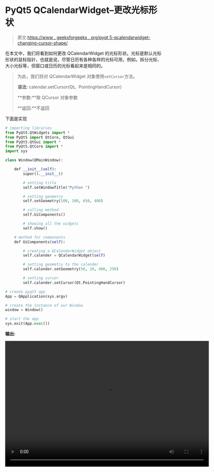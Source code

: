 # PyQt5 QCalendarWidget–更改光标形状

> 原文:[https://www . geeksforgeeks . org/pyqt 5-qcalendarwidget-changing-cursor-shape/](https://www.geeksforgeeks.org/pyqt5-qcalendarwidget-changing-cursor-shape/)

在本文中，我们将看到如何更改 QCalendarWidget 的光标形状。光标是默认光标形状的鼠标指针，也就是说，尽管日历有各种各样的光标可用，例如，拆分光标、大小光标等，但窗口或日历的光标看起来是相同的。

> 为此，我们将对 QCalendarWidget 对象使用`setCursor`方法。
> 
> **语法:** calendar.setCursor(Qt。PointingHandCursor)
> 
> **参数:**取 QCursor 对象参数
> 
> **返回:**不返回

下面是实现

```py
# importing libraries
from PyQt5.QtWidgets import * 
from PyQt5 import QtCore, QtGui
from PyQt5.QtGui import * 
from PyQt5.QtCore import * 
import sys

class Window(QMainWindow):

    def __init__(self):
        super().__init__()

        # setting title
        self.setWindowTitle("Python ")

        # setting geometry
        self.setGeometry(100, 100, 650, 400)

        # calling method
        self.UiComponents()

        # showing all the widgets
        self.show()

    # method for components
    def UiComponents(self):

        # creating a QCalendarWidget object
        self.calender = QCalendarWidget(self)

        # setting geometry to the calender
        self.calender.setGeometry(50, 10, 400, 250)

        # setting cursor
        self.calender.setCursor(Qt.PointingHandCursor)

# create pyqt5 app
App = QApplication(sys.argv)

# create the instance of our Window
window = Window()

# start the app
sys.exit(App.exec())
```

**输出:**

<video class="wp-video-shortcode" id="video-426093-1" width="656" height="404" preload="metadata" controls=""><source type="video/mp4" src="https://media.geeksforgeeks.org/wp-content/uploads/20200605234525/Python-2020-06-05-23-44-39.mp4?_=1">[https://media.geeksforgeeks.org/wp-content/uploads/20200605234525/Python-2020-06-05-23-44-39.mp4](https://media.geeksforgeeks.org/wp-content/uploads/20200605234525/Python-2020-06-05-23-44-39.mp4)</video>